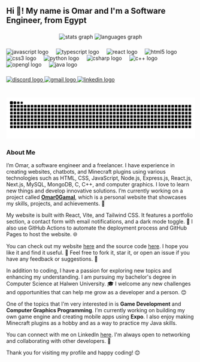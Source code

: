 <h2 align="left">Hi 👋! My name is Omar and I'm a Software Engineer, from Egypt</h2>

###

<div align="center">
  <img src="https://github-readme-stats.vercel.app/api?username=Omar0Gamal&hide_title=false&hide_rank=false&show_icons=true&include_all_commits=true&count_private=true&disable_animations=false&theme=dracula&locale=en&hide_border=false" height="150" alt="stats graph"  />
  <img src="https://github-readme-stats.vercel.app/api/top-langs?username=Omar0Gamal&locale=en&hide_title=false&layout=compact&card_width=320&langs_count=5&theme=dracula&hide_border=false" height="150" alt="languages graph"  />
</div>

###

<div align="left">
  <img src="https://cdn.jsdelivr.net/gh/devicons/devicon/icons/javascript/javascript-original.svg" height="30" alt="javascript logo"  />
  <img width="12" />
  <img src="https://cdn.jsdelivr.net/gh/devicons/devicon/icons/typescript/typescript-original.svg" height="30" alt="typescript logo"  />
  <img width="12" />
  <img src="https://cdn.jsdelivr.net/gh/devicons/devicon/icons/react/react-original.svg" height="30" alt="react logo"  />
  <img width="12" />
  <img src="https://cdn.jsdelivr.net/gh/devicons/devicon/icons/html5/html5-original.svg" height="30" alt="html5 logo"  />
  <img width="12" />
  <img src="https://cdn.jsdelivr.net/gh/devicons/devicon/icons/css3/css3-original.svg" height="30" alt="css3 logo"  />
  <img width="12" />
  <img src="https://cdn.jsdelivr.net/gh/devicons/devicon/icons/python/python-original.svg" height="30" alt="python logo"  />
  <img width="12" />
  <img src="https://cdn.jsdelivr.net/gh/devicons/devicon/icons/csharp/csharp-original.svg" height="30" alt="csharp logo"  />
  <img width="12" />
  <img src="https://cdn.jsdelivr.net/gh/devicons/devicon@latest/icons/cplusplus/cplusplus-original.svg" height="30" alt="c++ logo"  />
  <img width="12" />
  <img src="https://cdn.jsdelivr.net/gh/devicons/devicon@latest/icons/opengl/opengl-plain.svg" height="30" alt="opengl logo"  />
  <img width="12" />
  <img src="https://cdn.jsdelivr.net/gh/devicons/devicon@latest/icons/java/java-original.svg" height="30" alt="java logo"  />
</div>

###

<div align="left">
  <a href="https://discord.com/users/339987951112945664" target="_blank">
    <img src="https://img.shields.io/static/v1?message=Discord&logo=discord&label=&color=7289DA&logoColor=white&labelColor=&style=for-the-badge" height="35" alt="discord logo" />
  </a>
  <a href="mailto:omar.gamal.m@gmail.com" target="_blank">
    <img src="https://img.shields.io/static/v1?message=Gmail&logo=gmail&label=&color=D14836&logoColor=white&labelColor=&style=for-the-badge" height="35" alt="gmail logo" />
  </a>
  <a href="https://www.linkedin.com/in/omar-gamal-091044168/" target="_blank">
    <img src="https://img.shields.io/static/v1?message=LinkedIn&logo=linkedin&label=&color=0077B5&logoColor=white&labelColor=&style=for-the-badge" height="35" alt="linkedin logo" />
  </a>
</div>

###

<br clear="both">

<img src="https://raw.githubusercontent.com/Omar0Gamal/Omar0Gamal/output/snake.svg" alt="Snake animation" />

###

### About Me

I’m Omar, a software engineer and a freelancer. I have experience in creating websites, chatbots, and Minecraft plugins using various technologies such as HTML, CSS, JavaScript, Node.js, Express.js, React.js, Next.js, MySQL, MongoDB, C, C++, and computer graphics. I love to learn new things and develop innovative solutions. I’m currently working on a project called [**Omar0Gamal**](https://github.com/Omar0Gamal/Portfolio), which is a personal website that showcases my skills, projects, and achievements. 🚀

My website is built with React, Vite, and Tailwind CSS. It features a portfolio section, a contact form with email notifications, and a dark mode toggle. 🌙 I also use GitHub Actions to automate the deployment process and GitHub Pages to host the website. 🌐

You can check out my website [here](https://www.omargamal.engineer/) and the source code [here](https://github.com/Omar0Gamal/Portfolio). I hope you like it and find it useful. 🙌 Feel free to fork it, star it, or open an issue if you have any feedback or suggestions. 💬

In addition to coding, I have a passion for exploring new topics and enhancing my understanding. I am pursuing my bachelor's degree in Computer Science at Halwen University. 🎓 I welcome any new challenges and opportunities that can help me grow as a developer and a person. 😊

One of the topics that I'm very interested in is **Game Development** and **Computer Graphics Programming**. I’m currently working on building my own game engine and creating mobile apps using **Expo**. I also enjoy making Minecraft plugins as a hobby and as a way to practice my Java skills.

You can connect with me on LinkedIn [here](https://www.linkedin.com/in/omar-gamal-091044168/). I'm always open to networking and collaborating with other developers. 👋

Thank you for visiting my profile and happy coding! 😊
